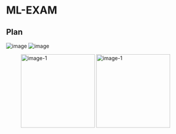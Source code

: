 # ML-EXAM
## Plan
![image]()
![image]()
<figure class="half">
    <img src="https://user-images.githubusercontent.com/25631641/50551635-fa0d3580-0cbe-11e9-96f1-7e84e3820a20.png" alt="image-1" style="display: inline-block" width="200"/>
    <img src="https://user-images.githubusercontent.com/25631641/50551637-fed1e980-0cbe-11e9-96ff-114b7499a734.png" alt="image-1" style="display: inline-block" width="200"/>

</figure>
